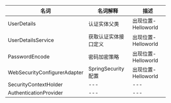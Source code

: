 |名词|名词解释|描述|
|---|---|---|
|UserDetails|认证实体父类|出现位置-Helloworld|
|UserDetailsService|获取认证实体接口定义|出现位置-Helloworld|
|PasswordEncode|密码加密策略|出现位置-Helloworld|
|WebSecurityConfigurerAdapter|SpringSecurity配置|出现位置-Helloworld|
|SecurityContextHolder|---|---|
|AuthenticationProvider|---|---|